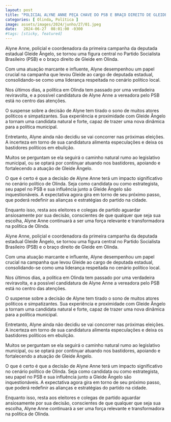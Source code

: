 ```yaml
---
layout: post
title: "POLICIAL ALYNE ANNE PEÇA CHAVE DO PSB E BRAÇO DIREITO DE GLEIDE ÂNGELO AINDA NÃO DECIDIU SOBRE CANDIDATURA"
categories: [ Olinda, Política ]
image: assets/images/2024/junho/27/01.jpeg
date:   2024-06-27  08:01:00 -0300
#tags: [sticky, featured]
---
```

Alyne Anne, policial e coordenadora da primeira campanha da deputada estadual Gleide Ângelo, se tornou uma figura central no Partido Socialista Brasileiro (PSB) e o braço direito de Gleide em Olinda. 

Com uma atuação marcante e influente, Alyne desempenhou um papel crucial na campanha que levou Gleide ao cargo de deputada estadual, consolidando-se como uma liderança respeitada no cenário político local.

Nos últimos dias, a política em Olinda tem passado por uma verdadeira reviravolta, e a possível candidatura de Alyne Anne a vereadora pelo PSB está no centro das atenções. 

O suspense sobre a decisão de Alyne tem tirado o sono de muitos atores políticos e simpatizantes. Sua experiência e proximidade com Gleide Ângelo a tornam uma candidata natural e forte, capaz de trazer uma nova dinâmica para a política municipal.

Entretanto, Alyne ainda não decidiu se vai concorrer nas próximas eleições. A incerteza em torno de sua candidatura alimenta especulações e deixa os bastidores políticos em ebulição. 

Muitos se perguntam se ela seguirá o caminho natural rumo ao legislativo municipal, ou se optará por continuar atuando nos bastidores, apoiando e fortalecendo a atuação de Gleide Ângelo.

O que é certo é que a decisão de Alyne Anne terá um impacto significativo no cenário político de Olinda. Seja como candidata ou como estrategista, seu papel no PSB e sua influência junto a Gleide Ângelo são inquestionáveis. A expectativa agora gira em torno de seu próximo passo, que poderá redefinir as alianças e estratégias do partido na cidade.

Enquanto isso, resta aos eleitores e colegas de partido aguardar ansiosamente por sua decisão, conscientes de que qualquer que seja sua escolha, Alyne Anne continuará a ser uma força relevante e transformadora na política de Olinda.

Alyne Anne, policial e coordenadora da primeira campanha da deputada estadual Gleide Ângelo, se tornou uma figura central no Partido Socialista Brasileiro (PSB) e o braço direito de Gleide em Olinda. 

Com uma atuação marcante e influente, Alyne desempenhou um papel crucial na campanha que levou Gleide ao cargo de deputada estadual, consolidando-se como uma liderança respeitada no cenário político local.

Nos últimos dias, a política em Olinda tem passado por uma verdadeira reviravolta, e a possível candidatura de Alyne Anne a vereadora pelo PSB está no centro das atenções. 

O suspense sobre a decisão de Alyne tem tirado o sono de muitos atores políticos e simpatizantes. Sua experiência e proximidade com Gleide Ângelo a tornam uma candidata natural e forte, capaz de trazer uma nova dinâmica para a política municipal.

Entretanto, Alyne ainda não decidiu se vai concorrer nas próximas eleições. A incerteza em torno de sua candidatura alimenta especulações e deixa os bastidores políticos em ebulição. 

Muitos se perguntam se ela seguirá o caminho natural rumo ao legislativo municipal, ou se optará por continuar atuando nos bastidores, apoiando e fortalecendo a atuação de Gleide Ângelo.

O que é certo é que a decisão de Alyne Anne terá um impacto significativo no cenário político de Olinda. Seja como candidata ou como estrategista, seu papel no PSB e sua influência junto a Gleide Ângelo são inquestionáveis. A expectativa agora gira em torno de seu próximo passo, que poderá redefinir as alianças e estratégias do partido na cidade.

Enquanto isso, resta aos eleitores e colegas de partido aguardar ansiosamente por sua decisão, conscientes de que qualquer que seja sua escolha, Alyne Anne continuará a ser uma força relevante e transformadora na política de Olinda.